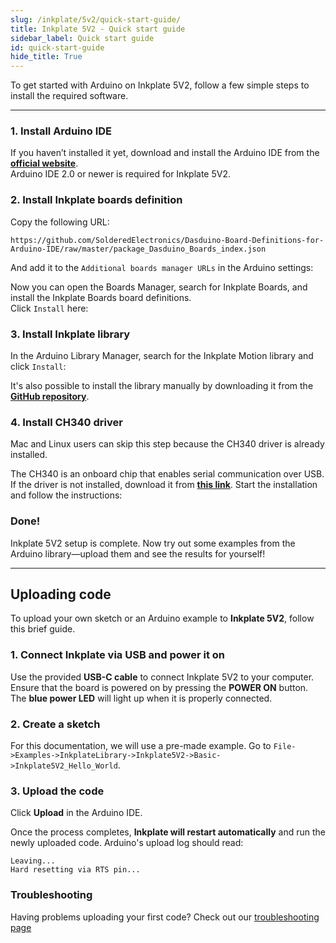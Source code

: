 ```yaml
---  
slug: /inkplate/5v2/quick-start-guide/  
title: Inkplate 5V2 - Quick start guide  
sidebar_label: Quick start guide
id: quick-start-guide  
hide_title: True  
---  
```

<SectionTitle title="Quick start guide" backgroundImage="/img/arduino_bg.jpg" />

To get started with Arduino on Inkplate 5V2, follow a few simple steps to install the required software.

---

### 1. Install Arduino IDE

If you haven’t installed it yet, download and install the Arduino IDE from the **[official website](https://www.arduino.cc/en/software)**.  
<WarningBox>Arduino IDE 2.0 or newer is required for Inkplate 5V2.</WarningBox>

<CenteredImage src="/img/inkplate10/arduino_ide.png" alt="Install Arduino IDE" caption="Arduino IDE 2.0" width="600px" />

### 2. Install Inkplate boards definition

Copy the following URL:

```
https://github.com/SolderedElectronics/Dasduino-Board-Definitions-for-Arduino-IDE/raw/master/package_Dasduino_Boards_index.json
```

And add it to the `Additional boards manager URLs` in the Arduino settings:

<CenteredImage src="/img/inkplate10/add_board_def.png" alt="Add Inkplate to Arduino boards Manager" caption="Adding the Inkplate boards link to Arduino IDE" width="600px" />

Now you can open the Boards Manager, search for Inkplate Boards, and install the Inkplate Boards board definitions.  
Click `Install` here:  
<CenteredImage src="/img/inkplate10/install_board.png" alt="Install Inkplate boards" caption="Adding Inkplate boards to Arduino IDE" width="400px" />

### 3. Install Inkplate library

In the Arduino Library Manager, search for the Inkplate Motion library and click `Install`:  
<CenteredImage src="/img/inkplate10/install_lib.png" alt="Install Inkplate library" caption="Installing Inkplate library" width="400px" />

<InfoBox>It's also possible to install the library manually by downloading it from the [**GitHub repository**](https://github.com/SolderedElectronics/Inkplate-Arduino-library).</InfoBox>

### 4. Install CH340 driver

<InfoBox>Mac and Linux users can skip this step because the CH340 driver is already installed.</InfoBox>

The CH340 is an onboard chip that enables serial communication over USB. If the driver is not installed, download it from **[this link](https://soldered.com/productdata/2023/02/CH34x_Install_Windows_v3_4.zip)**. Start the installation and follow the instructions:  
<CenteredImage src="/img/inkplate10/ch340.png" alt="Install CH340 Driver" caption="Installing the CH340 Driver on Windows" width="350px" />

### Done!

Inkplate 5V2 setup is complete. Now try out some examples from the Arduino library—upload them and see the results for yourself!

---

## Uploading code

To upload your own sketch or an Arduino example to **Inkplate 5V2**, follow this brief guide.

### 1. Connect Inkplate via USB and power it on

Use the provided **USB-C cable** to connect Inkplate 5V2 to your computer. Ensure that the board is powered on by pressing the **POWER ON** button. The **blue power LED** will light up when it is properly connected.

<CenteredImage src="/img/inkplate10/10_usb_connect.png" alt="Inkplate 5V2 onboard USB-C connector" caption="Inkplate 5V2 onboard USB-C connector" width="500px" />

<CenteredImage src="/img/inkplate10/10_power_button.png" alt="Inkplate 5V2 onboard POWER button" caption="Inkplate 5V2 onboard POWER button" width="500px" />

### 2. Create a sketch

For this documentation, we will use a pre-made example. Go to `File->Examples->InkplateLibrary->Inkplate5V2->Basic->Inkplate5V2_Hello_World`.

<CenteredImage src="/img/5v2/hello_world.png" alt="Selecting a basic example for Inkplate 5V2" caption="Selecting a basic example for Inkplate 5V2" width="700px" />

### 3. Upload the code

Click **Upload** in the Arduino IDE.

<CenteredImage src="/img/5v2/upload.png" alt="Arduino IDE Upload Button" caption="Arduino IDE Upload Button" width="500px" />

Once the process completes, **Inkplate will restart automatically** and run the newly uploaded code. Arduino's upload log should read:
```
Leaving...
Hard resetting via RTS pin...
```

### Troubleshooting

Having problems uploading your first code? Check out our [troubleshooting page](/documentation/inkplate/5v2/faq-troubleshooting/)